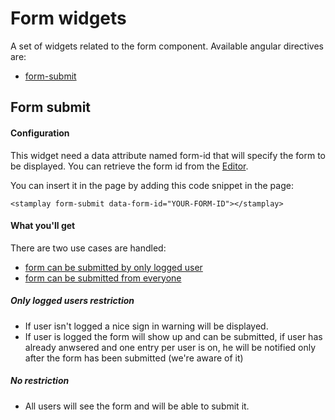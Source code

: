 Form widgets
==================

A set of widgets related to the form component. Available angular directives are:
* [form-submit](#form-submit)

## Form submit
#### Configuration
This widget need a data attribute named form-id that will specify the form to be displayed. You can retrieve the form id from the [Editor](https://editor.stamplay.com).
 
You can insert it in the page by adding this code snippet in the page:  

	<stamplay form-submit data-form-id="YOUR-FORM-ID"></stamplay>

#### What you'll get
There are two use cases are handled:
* [form can be submitted by only logged user](#only-logged-users-restriction)
* [form can be submitted from everyone](#no-restriction)

##### Only logged users restriction
* If user isn't logged a nice sign in warning will be displayed.
* If user is logged the form will show up and can be submitted, if  user has already anwsered and one entry per user is on, he will be notified only after the form has been submitted (we're aware of it)

##### No restriction
* All users will see the form and will be able to submit it.